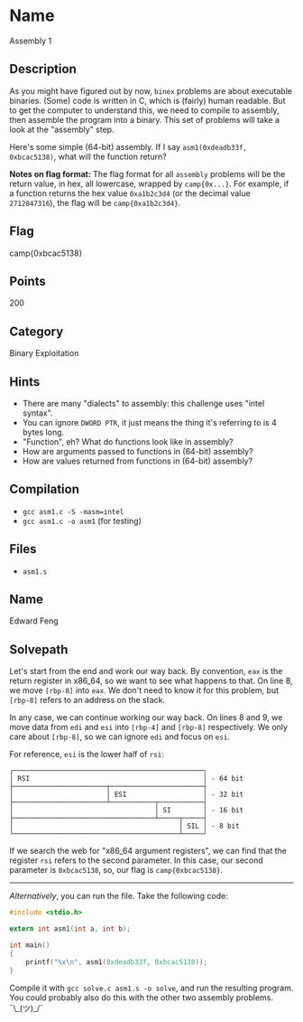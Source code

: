 # Name
Assembly 1

## Description
As you might have figured out by now, `binex` problems are about executable binaries.
(Some) code is written in C, which is (fairly) human readable.
But to get the computer to understand this, we need to compile to assembly, then assemble the program into a binary.
This set of problems will take a look at the "assembly" step.

Here's some simple (64-bit) assembly.
If I say `asm1(0xdeadb33f, 0xbcac5138)`, what will the function return?

**Notes on flag format:**
The flag format for all `assembly` problems will be the return value, in hex, all lowercase, wrapped by `camp{0x...}`.
For example, if a function returns the hex value `0xa1b2c3d4` (or the decimal value `2712847316`), the flag will be `camp{0xa1b2c3d4}`.

## Flag
camp{0xbcac5138}

## Points
200

## Category
Binary Exploitation

## Hints
* There are many "dialects" to assembly: this challenge uses "intel syntax".
* You can ignore `DWORD PTR`, it just means the thing it's referring to is 4 bytes long.
* "Function", eh? What do functions look like in assembly?
* How are arguments passed to functions in (64-bit) assembly?
* How are values returned from functions in (64-bit) assembly?

## Compilation
* `gcc asm1.c -S -masm=intel`
* `gcc asm1.c -o asm1` (for testing)

## Files
* `asm1.s`

## Name
Edward Feng

## Solvepath
Let's start from the end and work our way back.
By convention, `eax` is the return register in x86_64, so we want to see what happens to that.
On line 8, we move `[rbp-8]` into `eax`.
We don't need to know it for this problem, but `[rbp-8]` refers to an address on the stack.

In any case, we can continue working our way back.
On lines 8 and 9, we move data from `edi` and `esi` into `[rbp-4]` and `[rbp-8]` respectively.
We only care about `[rbp-8]`, so we can ignore `edi` and focus on `esi`.

For reference, `esi` is the lower half of `rsi`:
```
┌───────────────────────────────────────────────┐
│ RSI                                           │ - 64 bit
├───────────────────────┬───────────────────────┤
│                       │ ESI                   │ - 32 bit
├───────────────────────┴───────────┬───────────┤
│                                   │ SI        │ - 16 bit
├───────────────────────────────────┴─────┬─────┤
│                                         │ SIL │ - 8 bit
└─────────────────────────────────────────┴─────┘
```

If we search the web for "x86_64 argument registers", we can find that the register `rsi` refers to the second parameter.
In this case, our second parameter is `0xbcac5138`, so, our flag is `camp{0xbcac5138}`.

---

*Alternatively*, you can run the file.
Take the following code:
```c
#include <stdio.h>

extern int asm1(int a, int b);

int main()
{
    printf("%x\n", asm1(0xdeadb33f, 0xbcac5138));
}
```
Compile it with `gcc solve.c asm1.s -o solve`, and run the resulting program.
You could probably also do this with the other two assembly problems. ¯\\\_(ツ)\_/¯
